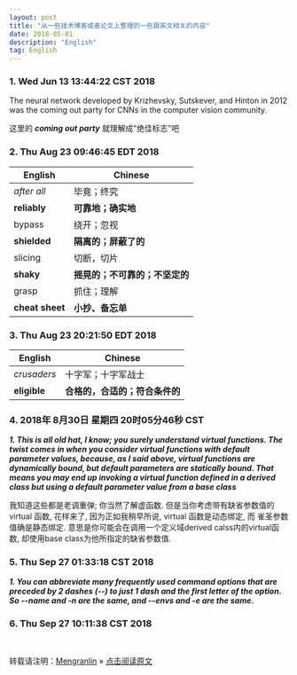 ```yaml
---
layout: post
title: "从一些技术博客或者论文上整理的一些跟英文相关的内容"
date: 2018-05-01 
description: "English"
tag: English
---
```


### 1. Wed Jun 13 13:44:22 CST 2018

The neural network developed by Krizhevsky, Sutskever, and Hinton in 2012 was the coming out party for CNNs in the computer vision community.

这里的 ___coming out party___ 就理解成"绝佳标志"吧


### 2. Thu Aug 23 09:46:45 EDT 2018


|     English                               | Chinese                               |
| ------------                              | ------------------------------        |
| _after all_                                 |     毕竟；终究                      |
| __reliably__                                  | __可靠地；确实地__                    |
| bypass                                    |     绕开；忽视                        |
| __shielded__                                  | __隔离的；屏蔽了的__                    |
| slicing                                   |     切断，切片                        |
| __shaky__                                     | __摇晃的；不可靠的；不坚定的__      |
| grasp                                     |     抓住；理解                        |
| __cheat sheet__                           | __小抄、备忘单__      |
 
### 3. Thu Aug 23 20:21:50 EDT 2018

|     English                               | Chinese                               |
| ------------                              | ------------------------------        |
| _crusaders_                                 |     十字军；十字军战士                |
| __eligible__                                | __合格的，合适的；符合条件的__          |

### 4. 2018年 8月30日 星期四 20时05分46秒 CST

___1. This is all old hat, I know; you surely understand virtual functions. The twist comes in when you consider virtual functions with default
parameter values, because, as I said above, virtual functions are dynamically bound, but default parameters are statically bound. That
means you may end up invoking a virtual function defined in a derived class but using a default parameter value from a base class___

我知道这些都是老调重弹; 你当然了解虚函数. 但是当你考虑带有缺省参数值的virtual 函数, 花样来了, 因为正如我稍早所说, virtual 函数是动态绑定, 而
雀圣参数值确是静态绑定. 意思是你可能会在调用一个定义域derived calss内的virtual函数, 却使用base class为他所指定的缺省参数值.

### 5. Thu Sep 27 01:33:18 CST 2018

___1. You can abbreviate many frequently used command options that are preceded by 2 dashes (--) to just 1 dash
and the first letter of the option. So --name and -n are the same, and --envs and -e are the same.___

### 6. Thu Sep 27 10:11:38 CST 2018


<br>

转载请注明：[Mengranlin](https://lmrshare.github.io) » [点击阅读原文](https://lmrshare.github.io/2015/09/iOS9_Note/) 
